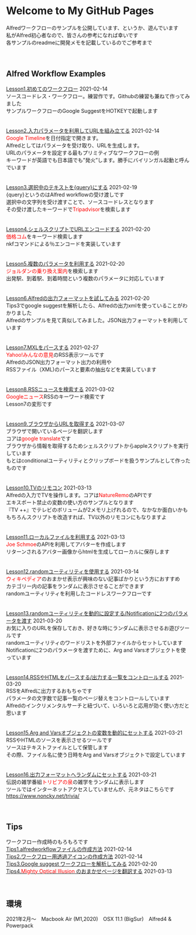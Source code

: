 # Welcome to My GitHub Pages

Alfredワークフローのサンプルを公開しています、というか、遊んでいます
<br>私がAlfred初心者なので、皆さんの参考になれば幸いです
<br>各サンプルのreadmeに開発メモを記載しているのでご参考まで
<br>
<br>
<br>
## Alfred Workflow Examples

[Lesson1.初めてのワークフロー](https://github.com/KitanoTamotsu/googlesuggest) 2021-02-14
<br>ソースコードレス・ワークフロー。練習作です。Githubの練習も兼ねて作ってみました
<br>サンプルワークフローのGoogle SuggestをHOTKEYで起動します
<br>
<br>
<br>
[Lesson2.入力パラメータを利用してURLを組み立てる](https://github.com/KitanoTamotsu/googletimeline) 2021-02-14
<br><font color=red>Google Timeline</font>を日付指定で開きます。
<br>Alfredとしてはパラメータを受け取り、URLを生成します。
<br>URLのパラメータを設定する最もプリミティブなワークフローの例
<br>キーワードが英語でも日本語でも”発火”します。勝手にバイリンガル起動と呼んでいます
<br>
<br>
<br>
[Lesson3.選択中のテキストを{query}にする](https://github.com/KitanoTamotsu/tripadvisor) 2021-02-19
<br>{query}というのはAlfred workflowの受け渡しです
<br>選択中の文字列を受け渡すことで、ソースコードレスとなります
<br>その受け渡したキーワードで<font color=red>Tripadvisor</font>を検索します
<br>
<br>
<br>
[Lesson4.シェルスクリプトでURLエンコードする](https://github.com/KitanoTamotsu/kakaku.comKeywordSearch) 2021-02-20
<br><font color=red>価格コム</font>をキーワード検索します
<br>nkfコマンドによる％エンコードを実装しています
<br>
<br>
<br>
[Lesson5.複数のパラメータを利用する](https://github.com/KitanoTamotsu/norikae) 2021-02-20
<br><font color=red>ジョルダンの乗り換え案内</font>を検索します
<br>出発駅、到着駅、到着時間という複数のパラメータに対応しています
<br>
<br>
<br>
[Lesson6.Alfredの出力フォーマットを試してみる](https://github.com/KitanoTamotsu/testjson) 2021-02-20
<br>Tips3でgoogle suggestを解析したら、Alfredの出力xmlを使っていることがわかりました
<br>Alfredのサンプルを見て真似してみました。JSON出力フォーマットを利用しています
<br>
<br>
<br>
[Lesson7.MXLをパースする](https://github.com/KitanoTamotsu/yahoo) 2021-02-27
<br><font color=red>Yahoo!みんなの意見</font>のRSS表示ツールです
<br>AlfredのJSON出力フォーマット出力の利用や
<br>RSSファイル（XML)のパースと要素の抽出などを実装しています
<br>
<br>
<br>
[Lesson8.RSSニュースを検索する](https://github.com/KitanoTamotsu/searchnews) 2021-03-02
<br><font color=red>Googleニュース</font>RSSのキーワード検索です
<br>Lesson7の変形です
<br>
<br>
<br>
[Lesson9.ブラウザからURLを取得する](https://github.com/KitanoTamotsu/translate) 2021-03-07
<br>ブラウザで開いているページを翻訳します
<br>コアは<font color=red>google translate</font>です
<br>ブラウザから情報を取得するためシェルスクリプトからappleスクリプトを実行しています
<br>もとはconditionalユーティリティとクリップボードを扱うサンプルとして作ったものです
<br>
<br>
<br>
[Lesson10.TVのリモコン](https://github.com/KitanoTamotsu/natureremo) 2021-03-13
<br>Alfredの入力でTVを操作します。コアは<font color=red>NatureRemo</font>のAPIです
<br>エキスポート禁止の変数の使い方のサンプルとなります
<br>『TV ++』でテレビのボリュームが2メモリ上げれるので、なかなか面白いかも
<br>もちろんスクリプトを改造すれば、TV以外のリモコンにもなりますよ
<br>
<br>
<br>
[Lesson11.ローカルファイルを利用する](https://github.com/KitanoTamotsu/avatar) 2021-03-13
<br><font color=red>Joe Schmoe</font>のAPIを利用してアバターを作成します
<br>リターンされるアバター画像からhtmlを生成してローカルに保存します
<br>
<br>
<br>
[Lesson12.randomユーティリティを使用する](https://github.com/KitanoTamotsu/wikipedia) 2021-03-14
<br><font color=red>ウィキペディア</font>のおまかせ表示が興味のない記事ばかりという方におすすめ
<br>カテゴリー内の記事をランダムに表示させることができます
<br>randomユーティリティを利用したコードレスワークフローです
<br>
<br>
<br>
[Lesson13.randomユーティリティを動的に設定する/Notificationに2つのパラメータを渡す](https://github.com/KitanoTamotsu/favo)  2021-03-20
<br>お気に入りのURLを保存しておき、好きな時にランダムに表示させるお遊びツールです
<br>randomユーティリティのワードリストを外部ファイルからセットしています
<br>Notificationに2つのパラメータを渡すために、Arg and Varsオブジェクトを使っています
<br>
<br>
<br>
[Lesson14.RSSやHTMLをパースする/出力する一覧をコントロールする](https://github.com/KitanoTamotsu/rssmania) 2021-03-20
<br>RSSをAlfredに出力するおもちゃです
<br>パラメータの文字数で記事一覧のページ替えをコントロールしています
<br>Alfredのインクリメンタルサーチと紐づいて、いろいろと応用が効く使い方だと思います
<br>
<br>
<br>
[Lesson15.Arg and Varsオブジェクトの変数を動的にセットする](https://github.com/KitanoTamotsu/sourceviewer) 2021-03-21
<br>RSSやHTMLのソースを表示させるツールです
<br>ソースはテキストファイルとして保管します
<br>その際、ファイル名に使う日時をArg and Varsオブジェクトで設定しています
<br>
<br>
<br>
[Lesson16.出力フォーマットへランダムにセットする](https://github.com/KitanoTamotsu/trivia) 2021-03-21
<br>伝説の雑学番組<font color=red>トリビアの泉</font>の雑学をランダムに表示します
<br>ツールではインターネットアクセスしていませんが、元ネタはこちらです
<br>https://www.noncky.net/trivia/
<br>
<br>
<br>
## Tips
ワークフロー作成時のもろもろです
<br>[Tips1.alfredworkflowファイルの作成方法](https://github.com/KitanoTamotsu/tips1/) 2021-02-14
<br>[Tips2.ワークフロー用透過アイコンの作成方法](https://github.com/KitanoTamotsu/tips2/) 2021-02-14
<br>[Tips3.Google suggest ワークフローを解析してみる](https://github.com/KitanoTamotsu/tips3/) 2021-02-20
<br>[Tips4.<font color=red>Mighty Optical Illusion</font> のおまかせページを翻訳する](https://github.com/KitanoTamotsu/tips4/) 2021-03-13
<br>
<br>
<br>
## 環境
2021年2月〜　Macbook Air (M1,2020)　OSX 11.1 (BigSur)　Alfred4 & Powerpack
<br>
<br>
<br>
